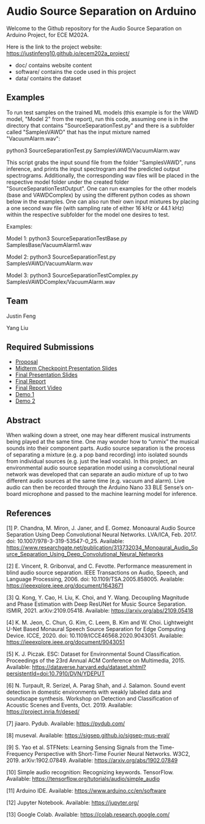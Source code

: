 # Audio Source Separation on Arduino

Welcome to the Github repository for the Audio Source Separation on Arduino Project, for ECE M202A.

Here is the link to the project website: https://justinfeng10.github.io/ecem202a_project/

* doc/ contains website content
* software/ contains the code used in this project
* data/ contains the dataset

## Examples

To run test samples on the trained ML models (this example is for the VAWD model, "Model 2" from the report), run this code, assuming one is in the directory that contains "SourceSeparationTest.py" and there is a subfolder called "SamplesVAWD" that has the input mixture named "VacuumAlarm.wav":

python3 SourceSeparationTest.py SamplesVAWD/VacuumAlarm.wav

This script grabs the input sound file from the folder "SamplesVAWD", runs inference, and prints the input spectrogram and the predicted output spectrograms. Additionally, the corresponding wav files will be placed in the respective model folder under the created folder "SourceSeparationTestOutput". One can run examples for the other models (base and VAWDComplex) by using the different python codes as shown below in the examples. One can also run their own input mixtures by placing a one second wav file (with sampling rate of either 16 kHz or 44.1 kHz) within the respective subfolder for the model one desires to test.

Examples:

Model 1: python3 SourceSeparationTestBase.py SamplesBase/VacuumAlarm1.wav

Model 2: python3 SourceSeparationTest.py SamplesVAWD/VacuumAlarm.wav

Model 3: python3 SourceSeparationTestComplex.py SamplesVAWDComplex/VacuumAlarm.wav

## Team

Justin Feng

Yang Liu

## Required Submissions

* [Proposal](/docs/proposal.md)
* [Midterm Checkpoint Presentation Slides](https://docs.google.com/presentation/d/1Vsg-iq3j5DP994vDR3WmkYU4yzW6A_noixU22QlIx8o/edit?usp=sharing)
* [Final Presentation Slides](https://docs.google.com/presentation/d/1Yf8Y32Tk36Zz1VE6MUDrayRQ5ihTwDeXtkDPviiufFo/edit?usp=sharing)
* [Final Report](/docs/report.md)
* [Final Report Video](https://youtu.be/9TLBRLbjA2U)
* [Demo 1](https://youtu.be/1CPYJBp5IpI)
* [Demo 2](https://youtu.be/DU1GsaJTA9M)

## Abstract

When walking down a street, one may hear different musical instruments being played at the same time. One may wonder how to “unmix” the musical sounds into their component parts. Audio source separation is the process of separating a mixture (e.g. a pop band recording) into isolated sounds from individual sources (e.g. just the lead vocals). In this project, an environmental audio source separation model using a convolutional neural network was developed that can separate an audio mixture of up to two different audio sources at the same time (e.g. vacuum and alarm). Live audio can then be recorded through the Arduino Nano 33 BLE Sense’s on-board microphone and passed to the machine learning model for inference.

## References

[1] P. Chandna, M. Miron, J. Janer, and E. Gomez. Monoaural Audio Source Separation Using Deep Convolutional Neural Networks. LVA/ICA, Feb. 2017. doi:
    10.1007/978-3-319-53547-0_25. Available:
    <https://www.researchgate.net/publication/313732034_Monoaural_Audio_Source_Separation_Using_Deep_Convolutional_Neural_Networks>
    
[2] E. Vincent, R. Gribonval, and C. Fevotte. Performance measurement in blind audio source separation. IEEE Transactions on Audio, Speech, and Language
    Processing, 2006. doi: 10.1109/TSA.2005.858005. Available: <https://ieeexplore.ieee.org/document/1643671>
    
[3] Q. Kong, Y. Cao, H. Liu, K. Choi, and Y. Wang. Decoupling Magnitude and Phase Estimation with Deep ResUNet for Music Source Separation. ISMIR, 2021.
    arXiv:2109.05418. Available: <https://arxiv.org/abs/2109.05418>
    
[4] K. M. Jeon, C. Chun, G. Kim, C. Leem, B. Kim and W. Choi. Lightweight U-Net Based Monaural Speech Source Separation for Edge Computing Device. ICCE, 2020.
    doi: 10.1109/ICCE46568.2020.9043051. Available: <https://ieeexplore.ieee.org/document/9043051>
    
[5] K. J. Piczak. ESC: Dataset for Environmental Sound Classification. Proceedings of the 23rd Annual ACM Conference on Multimedia, 2015. Available:
    <https://dataverse.harvard.edu/dataset.xhtml?persistentId=doi:10.7910/DVN/YDEPUT>
    
[6] N. Turpault, R. Serizel, A. Parag Shah, and J. Salamon. Sound event detection in domestic environments with weakly labeled data and soundscape synthesis.
    Workshop on Detection and Classification of Acoustic Scenes and Events, Oct. 2019. Available: <https://project.inria.fr/desed/>
    
[7] jiaaro. Pydub. Available: <https://pydub.com/>

[8] museval. Available: <https://sigsep.github.io/sigsep-mus-eval/>

[9] S. Yao et al. STFNets: Learning Sensing Signals from the Time-Frequency Perspective with Short-Time Fourier Neural Networks. W3C2, 2019. arXiv:1902.07849. 
    Available: <https://arxiv.org/abs/1902.07849>

[10] Simple audio recognition: Recognizing keywords. TensorFlow. Available: <https://tensorflow.org/tutorials/audio/simple_audio>
    
[11] Arduino IDE. Available: <https://www.arduino.cc/en/software>

[12] Jupyter Notebook. Available: <https://jupyter.org/>

[13] Google Colab. Available: <https://colab.research.google.com/>
